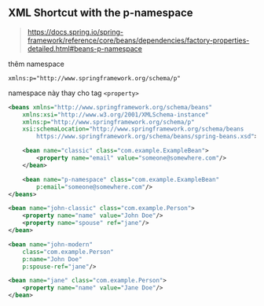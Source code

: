
## XML Shortcut with the p-namespace

> https://docs.spring.io/spring-framework/reference/core/beans/dependencies/factory-properties-detailed.html#beans-p-namespace

thêm namespace 

```
xmlns:p="http://www.springframework.org/schema/p"
```

namespace này thay cho tag `<property>`

```xml
<beans xmlns="http://www.springframework.org/schema/beans"
	xmlns:xsi="http://www.w3.org/2001/XMLSchema-instance"
	xmlns:p="http://www.springframework.org/schema/p"
	xsi:schemaLocation="http://www.springframework.org/schema/beans
		https://www.springframework.org/schema/beans/spring-beans.xsd">

	<bean name="classic" class="com.example.ExampleBean">
		<property name="email" value="someone@somewhere.com"/>
	</bean>

	<bean name="p-namespace" class="com.example.ExampleBean"
		p:email="someone@somewhere.com"/>
</beans>
```

```xml
<bean name="john-classic" class="com.example.Person">
	<property name="name" value="John Doe"/>
	<property name="spouse" ref="jane"/>
</bean>

<bean name="john-modern"
	class="com.example.Person"
	p:name="John Doe"
	p:spouse-ref="jane"/>

<bean name="jane" class="com.example.Person">
	<property name="name" value="Jane Doe"/>
</bean>
```


